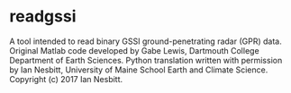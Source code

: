 # readgssi

A tool intended to read binary GSSI ground-penetrating radar (GPR) data. Original Matlab code developed by Gabe Lewis, Dartmouth College Department of Earth Sciences. Python translation written with permission by Ian Nesbitt, University of Maine School Earth and Climate Science. Copyright (c) 2017 Ian Nesbitt.

